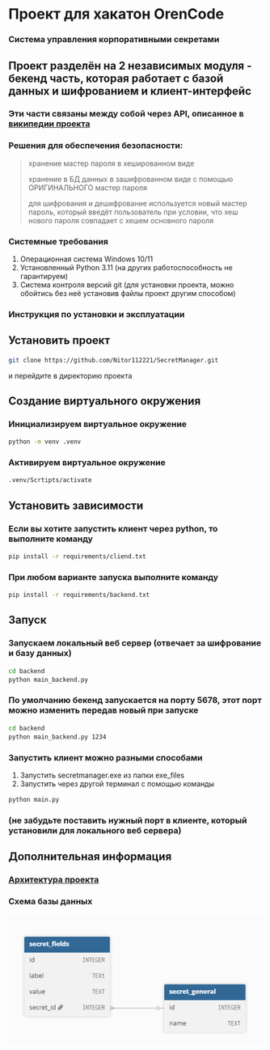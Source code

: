 # Проект для хакатон OrenCode

### Система управления корпоративными секретами

## Проект разделён на 2 независимых модуля - бекенд часть, которая работает с базой данных и шифрованием и клиент-интерфейс

### Эти части связаны между собой через API, описанное в [википедии проекта](https://github.com/Nitor112221/SecretManager/wiki/API-between-client-and-local-web-server)

### Решения для обеспечения безопасности:

> хранение мастер пароля в хешированном виде
> 
> хранение в БД данных в зашифрованном виде с помощью ОРИГИНАЛЬНОГО мастер пароля
> 
> для шифрования и дешифрование используется новый мастер пароль, который введёт пользователь при условии, что хеш нового пароля совпадает с хешем основного пароля

### Системные требования
1. Операционная система Windows 10/11
2. Установленный Python 3.11 (на других работоспособность не гарантируем)
3. Система контроля версий git (для установки проекта, можно обойтись без неё установив файлы проект другим способом)

### Инструкция по установки и эксплуатации

## Установить проект
 ```bash
git clone https://github.com/Nitor112221/SecretManager.git
```
и перейдите в директорию проекта
## Создание виртуального окружения
### Инициализируем виртуальное окружение
```bash
python -m venv .venv
```
### Активируем виртуальное окружение
```bash
.venv/Scrtipts/activate
```

## Установить зависимости

### Если вы хотите запустить клиент через python, то выполните команду
```bash
pip install -r requirements/cliend.txt
```

### При любом варианте запуска выполните команду
```bash
pip install -r requirements/backend.txt
```

## Запуск
### Запускаем локальный веб сервер (отвечает за шифрование и базу данных)
```bash
cd backend
python main_backend.py
```
### По умолчанию бекенд запускается на порту 5678, этот порт можно изменить передав новый при запуске
```bash
cd backend
python main_backend.py 1234
```

### Запустить клиент можно разными способами
1. Запустить secretmanager.exe из папки exe_files
2. Запустить через другой терминал с помощью команды
```bash
python main.py
```
### (не забудьте поставить нужный порт в клиенте, который установили для локального веб сервера)

## Дополнительная информация

### [Архитектура проекта](https://miro.com/welcomeonboard/TzZUY2hNVE1KdnIvOURlWFpBRDVVSlJWVUV6R0dVOXJGNEhSWWsrc1o4cTRacmNJSnhjMkVQZ3U5Vll4Mk0wb01zMEluZ2dyMDJabEs3MlJab0dPSDI1YXlhRGtvSjg5TjhmVElLT2RLQXNySWlaZnNURnkwR0VMVTRHUGhUVXRnbHpza3F6REdEcmNpNEFOMmJXWXBBPT0hdjE=?share_link_id=238825892193)

### Схема базы данных
![sheme](ER.png)